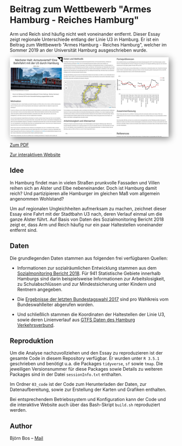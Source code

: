 # Beitrag zum Wettbewerb "Armes Hamburg - Reiches Hamburg"

Arm und Reich sind häufig nicht weit voneinander entfernt. Dieser Essay zeigt regionale Unterschiede entlang der Linie U3 in Hamburg. Er ist ein Beitrag zum Wettbewerb "Armes Hamburg - Reiches Hamburg", welcher im Sommer 2019 an der Universität Hamburg ausgeschrieben wurde.

<a href="https://bjoernbos.github.io/beitrag_armes_hh_reiches_hh/"><img style="box-shadow: 5px 5px 20px grey" src="Screenshot.jpg"></a>

[Zum PDF](https://github.com/bjoernbos/beitrag_armes_hh_reiches_hh/blob/master/04_docs/Latex/Essay.pdf)

[Zur interaktiven Website](https://bjoernbos.github.io/beitrag_armes_hh_reiches_hh/)


## Idee
In Hamburg findet man in vielen Straßen prunkvolle Fassaden und Villen reihen sich an Alster und Elbe nebeneinander. Doch ist Hamburg damit reich? Und partizipieren alle Hamburger im gleichen Maß vom allgemein angenommen Wohlstand?

Um auf regionalen Ungleichheiten aufmerksam zu machen, zeichnet dieser Essay eine Fahrt mit der Stadtbahn U3 nach, deren Verlauf einmal um die ganze Alster führt. Auf Basis von Daten des Sozialmonitoring Bericht 2018 zeigt er, dass Arm und Reich häufig nur ein paar Haltestellen voneinander entfernt sind.

## Daten
Die grundlegenden Daten stammen aus folgenden frei verfügbaren Quellen:

* Informationen zur sozialräumlichen Entwicklung stammen aus dem [Sozialmonitoring Bericht 2018](https://www.hamburg.de/sozialmonitoring). Für 941 Statistische Gebiete innerhalb Hamburgs sind darin beispielsweise Informationen zur Arbeitslosigkeit, zu Schulabschlüssen und zur Mindestsicherung unter Kindern und Rentnern angegeben.

* Die [Ergebnisse der letzten Bundestagswahl 2017](https://www.bundeswahlleiter.de/bundestagswahlen/2017/ergebnisse/weitere-ergebnisse.html) sind pro Wahlkreis vom Bundeswahlleiter abgerufen worden.

* Und schließlich stammen die Koordinaten der Haltestellen der Linie U3, sowie deren Linienverlauf aus [GTFS Daten des Hamburg Verkehrsverbund](http://suche.transparenz.hamburg.de/dataset/hvv-fahrplandaten-gtfs-mai-2019-bis-dezember-2019).

## Reproduktion
Um die Analyse nachzuvollziehen und den Essay zu reproduzieren ist der gesamte Code in diesem Repository verfügbar. Er wurden unter `R 3.5.1` geschrieben und benötigt u.a. die Packages `tidyverse`, `sf` sowie `tmap`. Die jeweiligen Versionsnummer für diese Packages sowie Details zu weiteren Packages sind in der Datei `sessionInfo.txt` enthalten.

Im Ordner `03_code` ist der Code zum Herunterladen der Daten, zur Datenaufbereitung, sowie zur Erstellung der Karten und Grafiken enthalten.

Bei entsprechendem Betriebssystem und Konfiguration kann der Code und die interaktive Website auch über das Bash-Skript `build.sh` reproduziert werden.

## Author
Björn Bos – [Mail](mailto:bjoern.bos@web.de)
